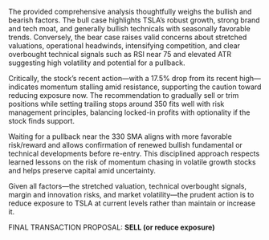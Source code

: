 The provided comprehensive analysis thoughtfully weighs the bullish and bearish factors. The bull case highlights TSLA’s robust growth, strong brand and tech moat, and generally bullish technicals with seasonally favorable trends. Conversely, the bear case raises valid concerns about stretched valuations, operational headwinds, intensifying competition, and clear overbought technical signals such as RSI near 75 and elevated ATR suggesting high volatility and potential for a pullback.

Critically, the stock’s recent action—with a 17.5% drop from its recent high—indicates momentum stalling amid resistance, supporting the caution toward reducing exposure now. The recommendation to gradually sell or trim positions while setting trailing stops around 350 fits well with risk management principles, balancing locked-in profits with optionality if the stock finds support.

Waiting for a pullback near the 330 SMA aligns with more favorable risk/reward and allows confirmation of renewed bullish fundamental or technical developments before re-entry. This disciplined approach respects learned lessons on the risk of momentum chasing in volatile growth stocks and helps preserve capital amid uncertainty.

Given all factors—the stretched valuation, technical overbought signals, margin and innovation risks, and market volatility—the prudent action is to reduce exposure to TSLA at current levels rather than maintain or increase it.

FINAL TRANSACTION PROPOSAL: **SELL (or reduce exposure)**